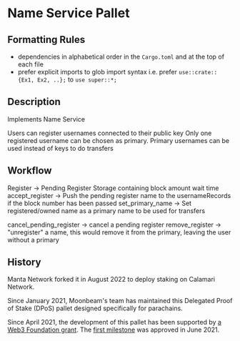 # Name Service Pallet

## Formatting Rules

- dependencies in alphabetical order in the `Cargo.toml` and at the top of each file
- prefer explicit imports to glob import syntax i.e. prefer `use::crate::{Ex1, Ex2, ..};` to `use super::*;`

## Description

Implements Name Service

Users can register usernames connected to their public key
Only one registered username can be chosen as primary. Primary usernames can be used instead of keys to do transfers

## Workflow

Register -> Pending Register Storage containing block amount wait time
accept_register -> Push the pending register name to the usernameRecords if the block number has been passed
set_primary_name -> Set registered/owned name as a primary name to be used for transfers

cancel_pending_register -> cancel a pending register
remove_register -> "unregister" a name, this would remove it from the primary, leaving the user without a primary

## History

Manta Network forked it in August 2022 to deploy staking on Calamari Network.

Since January 2021, Moonbeam's team has maintained this Delegated Proof of Stake (DPoS) pallet designed specifically for parachains.

Since April 2021, the development of this pallet has been supported by [a Web3 Foundation grant](https://github.com/w3f/Grants-Program/pull/389). The [first milestone](https://github.com/w3f/Grant-Milestone-Delivery/pull/218) was approved in June 2021.
